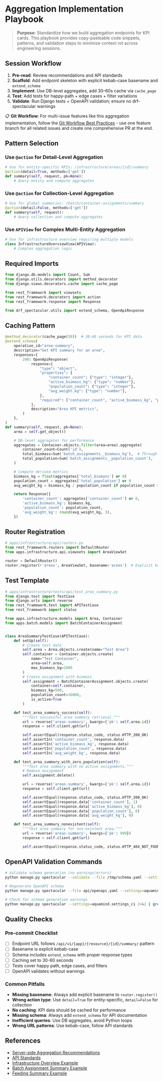 # Aggregation Implementation Playbook

> **Purpose**: Standardize how we build aggregation endpoints for KPI cards. This playbook provides copy-pasteable code snippets, patterns, and validation steps to minimize context rot across engineering sessions.

## Session Workflow

1. **Pre-read**: Review recommendations and API standards
2. **Scaffold**: Add endpoint skeleton with explicit kebab-case basename and `extend_schema`
3. **Implement**: Use DB-level aggregates, add 30–60s cache via `cache_page`
4. **Test**: Add tests for happy-path + edge cases + filter variations
5. **Validate**: Run Django tests + OpenAPI validation; ensure no drf-spectacular warnings

📋 **Git Workflow**: For multi-issue features like this aggregation implementation, follow the [Git Workflow Best Practices](../progress/aggregation/aggregation-implementation-plan.md#git-workflow-best-practices) - use one feature branch for all related issues and create one comprehensive PR at the end.

## Pattern Selection

### Use `@action` for Detail-Level Aggregation
```python
# Use for entity-specific KPIs: /infrastructure/areas/{id}/summary
@action(detail=True, methods=['get'])
def summary(self, request, pk=None):
    # Query entity and compute aggregates
```

### Use `@action` for Collection-Level Aggregation
```python
# Use for global summaries: /batch/container-assignments/summary
@action(detail=False, methods=['get'])
def summary(self, request):
    # Query collection and compute aggregates
```

### Use `APIView` for Complex Multi-Entity Aggregation
```python
# Use for infrastructure overview requiring multiple models
class InfrastructureOverviewView(APIView):
    # Complex aggregation logic
```

## Required Imports

```python
from django.db.models import Count, Sum
from django.utils.decorators import method_decorator
from django.views.decorators.cache import cache_page

from rest_framework import viewsets
from rest_framework.decorators import action
from rest_framework.response import Response

from drf_spectacular.utils import extend_schema, OpenApiResponse
```

## Caching Pattern

```python
@method_decorator(cache_page(30))  # 30-60 seconds for KPI data
@extend_schema(
    operation_id="area-summary",
    description="Get KPI summary for an area",
    responses={
        200: OpenApiResponse(
            response={
                "type": "object",
                "properties": {
                    "container_count": {"type": "integer"},
                    "active_biomass_kg": {"type": "number"},
                    "population_count": {"type": "integer"},
                    "avg_weight_kg": {"type": "number"},
                },
                "required": ["container_count", "active_biomass_kg", "population_count", "avg_weight_kg"],
            },
            description="Area KPI metrics",
        )
    },
)
def summary(self, request, pk=None):
    area = self.get_object()

    # DB-level aggregates for performance
    aggregates = Container.objects.filter(area=area).aggregate(
        container_count=Count('id'),
        total_biomass=Sum('batch_assignments__biomass_kg'),  # Through relation
        total_population=Sum('batch_assignments__population_count'),
    )

    # Compute derived metrics
    biomass_kg = float(aggregates['total_biomass'] or 0)
    population_count = aggregates['total_population'] or 0
    avg_weight_kg = biomass_kg / population_count if population_count > 0 else 0

    return Response({
        'container_count': aggregates['container_count'] or 0,
        'active_biomass_kg': biomass_kg,
        'population_count': population_count,
        'avg_weight_kg': round(avg_weight_kg, 3),
    })
```

## Router Registration

```python
# apps/infrastructure/api/routers.py
from rest_framework.routers import DefaultRouter
from apps.infrastructure.api.viewsets import AreaViewSet

router = DefaultRouter()
router.register(r'areas', AreaViewSet, basename='areas')  # Explicit kebab-case basename
```

## Test Template

```python
# apps/infrastructure/tests/api/test_area_summary.py
from django.test import TestCase
from django.urls import reverse
from rest_framework.test import APITestCase
from rest_framework import status

from apps.infrastructure.models import Area, Container
from apps.batch.models import BatchContainerAssignment


class AreaSummaryTestCase(APITestCase):
    def setUp(self):
        # Create test data
        self.area = Area.objects.create(name="Test Area")
        self.container = Container.objects.create(
            name="Test Container",
            area=self.area,
            max_biomass_kg=1000
        )
        # Create assignment with biomass
        self.assignment = BatchContainerAssignment.objects.create(
            container=self.container,
            biomass_kg=500,
            population_count=10000,
            is_active=True
        )

    def test_area_summary_success(self):
        """Test successful area summary retrieval."""
        url = reverse('areas-summary', kwargs={'pk': self.area.id})
        response = self.client.get(url)

        self.assertEqual(response.status_code, status.HTTP_200_OK)
        self.assertIn('container_count', response.data)
        self.assertIn('active_biomass_kg', response.data)
        self.assertIn('population_count', response.data)
        self.assertIn('avg_weight_kg', response.data)

    def test_area_summary_with_zero_population(self):
        """Test area summary with no active assignments."""
        # Remove assignment
        self.assignment.delete()

        url = reverse('areas-summary', kwargs={'pk': self.area.id})
        response = self.client.get(url)

        self.assertEqual(response.status_code, status.HTTP_200_OK)
        self.assertEqual(response.data['container_count'], 1)
        self.assertEqual(response.data['active_biomass_kg'], 0)
        self.assertEqual(response.data['population_count'], 0)
        self.assertEqual(response.data['avg_weight_kg'], 0)

    def test_area_summary_nonexistent(self):
        """Test area summary for non-existent area."""
        url = reverse('areas-summary', kwargs={'pk': 999})
        response = self.client.get(url)

        self.assertEqual(response.status_code, status.HTTP_404_NOT_FOUND)
```

## OpenAPI Validation Commands

```bash
# Validate schema generation (no warnings/errors)
python manage.py spectacular --validate --file /tmp/schema.yaml --settings=aquamind.settings_ci

# Regenerate OpenAPI schema
python manage.py spectacular --file api/openapi.yaml --settings=aquamind.settings_ci

# Check for schema generation warnings
python manage.py spectacular --settings=aquamind.settings_ci 2>&1 | grep -i warning
```

## Quality Checks

### Pre-commit Checklist
- [ ] Endpoint URL follows `/api/v1/{app}/{resource}/{id}/summary/` pattern
- [ ] Basename is explicit kebab-case
- [ ] Schema includes `extend_schema` with proper response types
- [ ] Caching set to 30-60 seconds
- [ ] Tests cover happy path, edge cases, and filters
- [ ] OpenAPI validates without warnings

### Common Pitfalls
- **Missing basename**: Always add explicit basename to `router.register()`
- **Wrong action type**: Use `detail=True` for entity-specific, `detail=False` for collection
- **No caching**: KPI data should be cached for performance
- **Missing schema**: Always add `extend_schema` for API documentation
- **Inefficient queries**: Use DB aggregates, avoid Python loops
- **Wrong URL patterns**: Use kebab-case, follow API standards

## References

- [Server-side Aggregation Recommendations](../progress/aggregation/server-side-aggregation-kpi-recommendations.md)
- [API Standards](../quality_assurance/api_standards.md)
- [Infrastructure Overview Example](../../apps/infrastructure/api/viewsets/overview.py)
- [Batch Assignment Summary Example](../../apps/batch/api/viewsets.py)
- [Feeding Summary Example](../../apps/inventory/api/viewsets/feeding.py)
